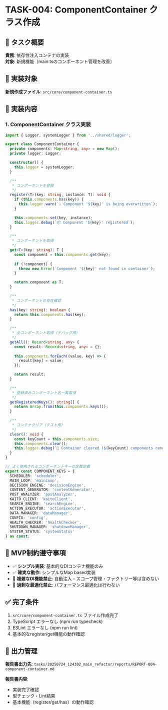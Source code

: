 # TASK-004: ComponentContainer クラス作成

## 🎯 タスク概要
**責務**: 依存性注入コンテナの実装  
**対象**: 新規機能（main.tsのコンポーネント管理を改善）

## 📂 実装対象
**新規作成ファイル**: `src/core/component-container.ts`

## 🔧 実装内容

### 1. ComponentContainer クラス実装
```typescript
import { Logger, systemLogger } from '../shared/logger';

export class ComponentContainer {
  private components: Map<string, any> = new Map();
  private logger: Logger;

  constructor() {
    this.logger = systemLogger;
  }

  /**
   * コンポーネントを登録
   */
  register<T>(key: string, instance: T): void {
    if (this.components.has(key)) {
      this.logger.warn(`⚠️ Component '${key}' is being overwritten`);
    }

    this.components.set(key, instance);
    this.logger.debug(`📦 Component '${key}' registered`);
  }

  /**
   * コンポーネントを取得
   */
  get<T>(key: string): T {
    const component = this.components.get(key);
    
    if (!component) {
      throw new Error(`Component '${key}' not found in container`);
    }

    return component as T;
  }

  /**
   * コンポーネントの存在確認
   */
  has(key: string): boolean {
    return this.components.has(key);
  }

  /**
   * 全コンポーネント取得（デバッグ用）
   */
  getAll(): Record<string, any> {
    const result: Record<string, any> = {};
    
    this.components.forEach((value, key) => {
      result[key] = value;
    });

    return result;
  }

  /**
   * 登録済みコンポーネント名一覧取得
   */
  getRegisteredKeys(): string[] {
    return Array.from(this.components.keys());
  }

  /**
   * コンテナクリア（テスト用）
   */
  clear(): void {
    const keyCount = this.components.size;
    this.components.clear();
    this.logger.debug(`🧹 Container cleared (${keyCount} components removed)`);
  }
}

// よく使用されるコンポーネントキーの定数定義
export const COMPONENT_KEYS = {
  SCHEDULER: 'scheduler',
  MAIN_LOOP: 'mainLoop', 
  DECISION_ENGINE: 'decisionEngine',
  CONTENT_GENERATOR: 'contentGenerator',
  POST_ANALYZER: 'postAnalyzer',
  KAITO_CLIENT: 'kaitoClient',
  SEARCH_ENGINE: 'searchEngine',
  ACTION_EXECUTOR: 'actionExecutor',
  DATA_MANAGER: 'dataManager',
  CONFIG: 'config',
  HEALTH_CHECKER: 'healthChecker',
  SHUTDOWN_MANAGER: 'shutdownManager',
  SYSTEM_STATUS: 'systemStatus'
} as const;
```

## 🚫 MVP制約遵守事項
- ✅ **シンプル実装**: 基本的なDIコンテナ機能のみ
- ✅ **確実な動作**: シンプルなMap based実装
- 🚫 **複雑なDI機能禁止**: 自動注入・スコープ管理・ファクトリー等は含めない
- 🚫 **過剰な最適化禁止**: パフォーマンス最適化は行わない

## ✅ 完了条件
1. `src/core/component-container.ts` ファイル作成完了
2. TypeScript エラーなし (npm run typecheck)  
3. ESLint エラーなし (npm run lint)
4. 基本的なregister/get機能の動作確認

## 📄 出力管理
**報告書出力先**: `tasks/20250724_124302_main_refactor/reports/REPORT-004-component-container.md`

**報告書内容**:
- 実装完了確認
- 型チェック・Lint結果
- 基本機能（register/get/has）の動作確認